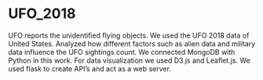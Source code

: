 # UFO_2018

UFO reports the unidentified flying objects. We used the UFO 2018 data of United States.
Analyzed how different factors such as alien data and military data influence the UFO sightings count.
We connected MongoDB with Python in this work. For data visualization we used D3.js and Leaflet.js.
We used flask to create API’s and act as a web server.
